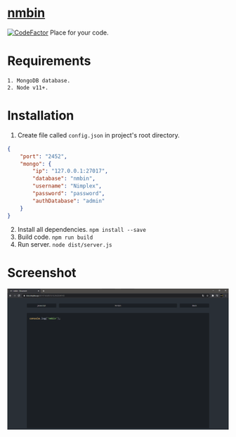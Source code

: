# [nmbin](https://bin.nimplex.xyz)
[![CodeFactor](https://www.codefactor.io/repository/github/nimplex/nmbin/badge)](https://www.codefactor.io/repository/github/nimplex/nmbin)
Place for your code.

# Requirements
```
1. MongoDB database.
2. Node v11+.
```

# Installation
1. Create file called `config.json` in project's root directory.
```json
{
    "port": "2452",
    "mongo": { 
        "ip": "127.0.0.1:27017", 
        "database": "nmbin", 
        "username": "Nimplex", 
        "password": "password",
        "authDatabase": "admin"
    }
}
```
2. Install all dependencies.
`npm install --save`
3. Build code.
`npm run build`
4. Run server.
`node dist/server.js`

# Screenshot

![Screenshot](/public/assets/screenshot.png)
